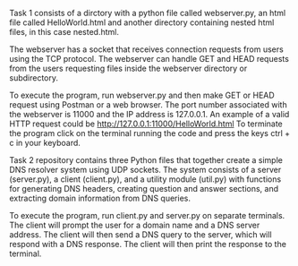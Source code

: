 Task 1 consists of a dirctory with a python file called webserver.py, an html file called HelloWorld.html and another directory containing nested html files, in this case nested.html.

The webserver has a socket that receives connection requests from users using the TCP protocol. The webserver can handle GET and HEAD requests from the users requesting files inside the webserver directory or subdirectory.

To execute the program, run webserver.py and then make GET or HEAD request using Postman or a web browser. The port number associated with the webserver is 11000 and the IP address is 127.0.0.1. An example of a valid HTTP request could be http://127.0.0.1:11000/HelloWorld.html
To terminate the program click on the terminal running the code and press the keys ctrl + c in your keyboard.


Task 2 repository contains three Python files that together create a simple DNS resolver system using UDP sockets. The system consists of a server (server.py), a client (client.py), and a utility module (util.py) with functions for generating DNS headers, creating question and answer sections, and extracting domain information from DNS queries.

To execute the program, run client.py and server.py on separate terminals. The client will prompt the user for a domain name and a DNS server address. The client will then send a DNS query to the server, which will respond with a DNS response. The client will then print the response to the terminal.

